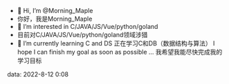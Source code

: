 - 👋 Hi, I’m @Morning_Maple
- 你好，我是Morning_Maple
- 👀 I’m interested in C/JAVA/JS/Vue/python/goland
- 目前对C/JAVA/JS/Vue/python/goland领域涉猎
- 🌱 I’m currently learning C and DS
正在学习C和DB（数据结构与算法）
I hope I can finish my goal as soon as possible ...
我希望我能尽快完成我的学习目标

data:
2022-8-12 0:08

<!---
Morning-Maple/Morning-Maple is a ✨ special ✨ repository because its `README.md` (this file) appears on your GitHub profile.
You can click the Preview link to take a look at your changes.
--->
